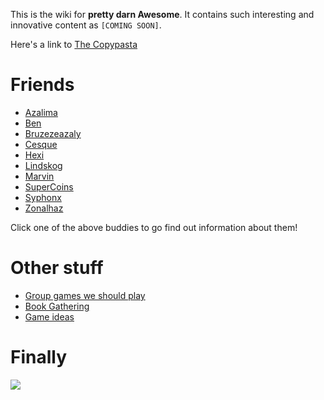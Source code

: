 <!-- TITLE: pretty darn Wiki -->
<!-- SUBTITLE: this is the wiki of pretty darn Awesome -->

This is the wiki for **pretty darn Awesome**. It contains such interesting and innovative content as `[COMING SOON]`.

Here's a link to [The Copypasta](opporator-idea)
# Friends
* [Azalima](azalima)
* [Ben](ben)
* [Bruzezeazaly](bruzezeazaly)
* [Cesque](cesque)
* [Hexi](hexi)
* [Lindskog](lindskog)
* [Marvin](marvin)
* [SuperCoins](supercoins)
* [Syphonx](syphonx)
* [Zonalhaz](zonalhaz)

Click one of the above buddies to go find out information about them!

# Other stuff

* [Group games we should play](to-play)
* [Book Gathering](book-gathering)
* [Game ideas](game-ideas)

# Finally
<img src="https://cesque.com/storage/19/04/19/unknown.png">
